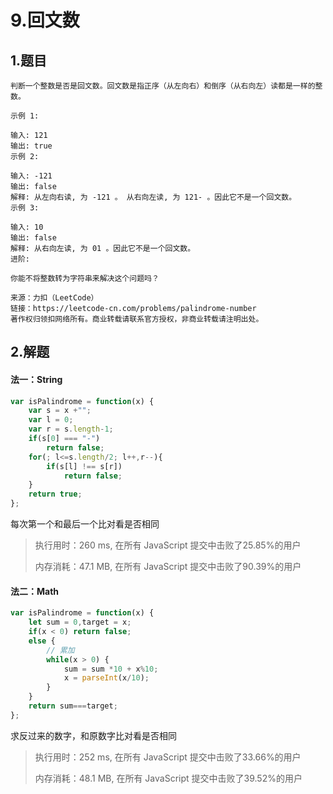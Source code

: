 # 9.回文数

## 1.题目

```
判断一个整数是否是回文数。回文数是指正序（从左向右）和倒序（从右向左）读都是一样的整数。

示例 1:

输入: 121
输出: true
示例 2:

输入: -121
输出: false
解释: 从左向右读, 为 -121 。 从右向左读, 为 121- 。因此它不是一个回文数。
示例 3:

输入: 10
输出: false
解释: 从右向左读, 为 01 。因此它不是一个回文数。
进阶:

你能不将整数转为字符串来解决这个问题吗？

来源：力扣（LeetCode）
链接：https://leetcode-cn.com/problems/palindrome-number
著作权归领扣网络所有。商业转载请联系官方授权，非商业转载请注明出处。
```



## 2.解题

#### 法一：String

```javascript
var isPalindrome = function(x) {
    var s = x +""; 
    var l = 0;
    var r = s.length-1;
    if(s[0] === "-")
        return false;
    for(; l<=s.length/2; l++,r--){
        if(s[l] !== s[r])
            return false; 
    }
    return true;
};
```

每次第一个和最后一个比对看是否相同

> 执行用时：260 ms, 在所有 JavaScript 提交中击败了25.85%的用户
>
> 内存消耗：47.1 MB, 在所有 JavaScript 提交中击败了90.39%的用户



#### 法二：Math

```javascript
var isPalindrome = function(x) {
    let sum = 0,target = x;
    if(x < 0) return false;
    else {
        // 累加
        while(x > 0) {
            sum = sum *10 + x%10;
            x = parseInt(x/10);
        }
    }
    return sum===target;
};
```

求反过来的数字，和原数字比对看是否相同

>执行用时：252 ms, 在所有 JavaScript 提交中击败了33.66%的用户
>
>内存消耗：48.1 MB, 在所有 JavaScript 提交中击败了39.52%的用户